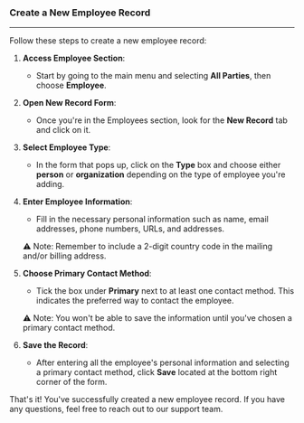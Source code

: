 ### Create a New Employee Record
________________________________
Follow these steps to create a new employee record:

1. **Access Employee Section**:
    
    - Start by going to the main menu and selecting **All Parties**, then choose **Employee**.
2. **Open New Record Form**:
    
    - Once you're in the Employees section, look for the **New Record** tab and click on it.
3. **Select Employee Type**:
    
    - In the form that pops up, click on the **Type** box and choose either **person** or **organization** depending on the type of employee you're adding.
4. **Enter Employee Information**:
    
    - Fill in the necessary personal information such as name, email addresses, phone numbers, URLs, and addresses.
    
    ⚠️ Note: Remember to include a 2-digit country code in the mailing and/or billing address.
    
5. **Choose Primary Contact Method**:
    
    - Tick the box under **Primary** next to at least one contact method. This indicates the preferred way to contact the employee.
    
    ⚠️ Note: You won't be able to save the information until you've chosen a primary contact method.
    
6. **Save the Record**:
    
    - After entering all the employee's personal information and selecting a primary contact method, click **Save** located at the bottom right corner of the form.

That's it! You've successfully created a new employee record. If you have any questions, feel free to reach out to our support team.

